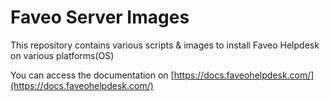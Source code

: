 
# Faveo Server Images
This repository contains various scripts &amp; images to install Faveo Helpdesk on various platforms(OS)


You can access the documentation on [https://docs.faveohelpdesk.com/](https://docs.faveohelpdesk.com/)